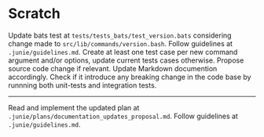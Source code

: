
# Scratch

Update bats test at `tests/tests_bats/test_version.bats` considering change made to `src/lib/commands/version.bash`.
Follow guidelines at `.junie/guidelines.md`.
Create at least one test case per new command argument and/or options, update current tests cases otherwise.
Propose source code change if relevant. 
Update Markdown documention accordingly. 
Check if it introduce any breaking change in the code base by runnning both unit-tests and integration tests.

---

Read and implement the updated plan at `.junie/plans/documentation_updates_proposal.md`.
Follow guidelines at `.junie/guidelines.md`.

